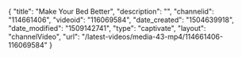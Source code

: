 {
    "title": "Make Your Bed Better",
    "description": "",
    "channelid": "114661406",
    "videoid": "116069584",
    "date_created": "1504639918",
    "date_modified": "1509142741",
    "type": "captivate",
    "layout": "channelVideo",
    "url": "\/latest-videos\/media-43-mp4\/114661406-116069584"
}